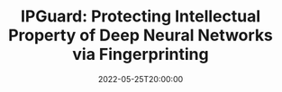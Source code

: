 ---
type: lecture
date: 2022-05-25T20:00:00
title: "IPGuard: Protecting Intellectual Property of Deep Neural Networks via Fingerprinting"
thumbnail: 
presenter: Jiadong Lou
links: 
    - url: /static_files/slides/Seminar_2022-5-25_.pptx
      name: slides
    - url: https://youtu.be/ivBIPqWeGSA
      name: video
---